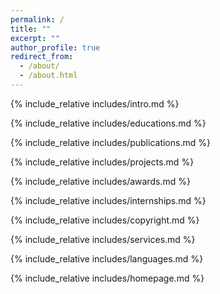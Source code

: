 ```yaml
---
permalink: /
title: ""
excerpt: ""
author_profile: true
redirect_from: 
  - /about/
  - /about.html
---
```


<span class='anchor' id='about-me'></span>
{% include_relative includes/intro.md %} 

{% include_relative includes/educations.md %}

{% include_relative includes/publications.md %}

{% include_relative includes/projects.md %}

{% include_relative includes/awards.md %}

{% include_relative includes/internships.md %}

{% include_relative includes/copyright.md %}

{% include_relative includes/services.md %}

{% include_relative includes/languages.md %}

{% include_relative includes/homepage.md %}